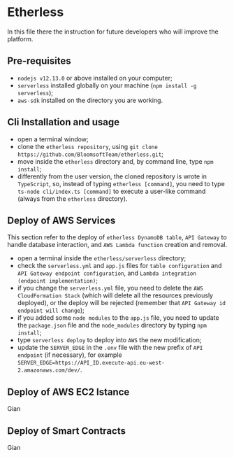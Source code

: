 # Etherless
In this file there the instruction for future developers who will improve the platform.

## Pre-requisites
- ```nodejs v12.13.0``` or above installed on your computer;
- ```serverless``` installed globally on your machine (```npm install -g serverless```);
- ```aws-sdk``` installed on the directory you are working. 

## Cli Installation and usage
- open a terminal window;
- clone the ```etherless repository```, using ```git clone https://github.com/BloomsoftTeam/etherless.git```;
- move inside the ```etherless``` directory and, by command line, type ```npm install```;
- differently from the user version, the cloned repository is wrote in ```TypeScript```, so, instead of typing ```etherless [command]```, you need to type ```ts-node cli/index.ts [command]``` to execute a user-like command (always from the ```etherless``` directory).

## Deploy of AWS Services
This section refer to the deploy of ```etherless DynamoDB table```, ```API Gateway``` to handle database interaction, and ```AWS Lambda function``` creation and removal.
- open a terminal inside the ```etherless/serverless``` directory;
- check the ```serverless.yml``` and ```app.js``` files for ```table configuration``` and ```API Gateway endpoint configuration```, and ```Lambda integration (endpoint implementation)```; 
- if you change the ```serverless.yml``` file, you need to delete the ```AWS CloudFormation Stack``` (which will delete all the resources previously deployed), or the deploy will be rejected (remember that ```API Gateway id endpoint will change```);
- if you added some ```node modules``` to the ```app.js``` file, you need to update the ```package.json``` file and the ```node_modules``` directory by typing ```npm install```;
- type ```serverless deploy``` to deploy into ```AWS``` the new modification;
- update the ```SERVER_EDGE``` in the ```.env``` file with the new prefix of ```API endpoint``` (if necessary), for example ```SERVER_EDGE=https://API_ID.execute-api.eu-west-2.amazonaws.com/dev/```.

## Deploy of AWS EC2 Istance
Gian

## Deploy of Smart Contracts
Gian